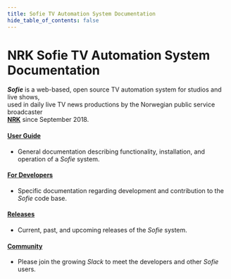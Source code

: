 ```yaml
---
title: Sofie TV Automation System Documentation
hide_table_of_contents: false
---
```


# NRK Sofie TV Automation System Documentation

_**Sofie**_ is a web-based, open source TV automation system for studios and live shows,  
used in daily live TV news productions by the Norwegian public&nbsp;service broadcaster  
[**NRK**](/docs/about-sofie) since September 2018.


#### [User Guide](/docs/user-guide/intro)
* General documentation describing functionality, installation, and operation of a _Sofie_ system.


#### [For Developers](/docs/for-developers/intro)
* Specific documentation regarding development and contribution to the _Sofie_ code base.


#### [Releases](/docs/releases)
* Current, past, and upcoming releases of the _Sofie_ system.


#### [Community](https://join.slack.com/t/sofietv/shared_invite/enQtNTk2Mzc3MTQ1NzAzLTJkZjMyMDg3OGM0YWU3MmU4YzBhZDAyZWI1YmJmNmRiYWQ1OTZjYTkzOTkzMTA2YTE1YjgxMmVkM2U1OGZlNWI)
* Please join the growing _Slack_ to meet the developers and other _Sofie_ users.